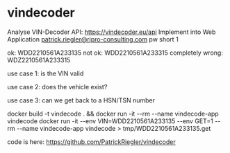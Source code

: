 # vindecoder


Analyse VIN-Decoder API:
https://vindecoder.eu/api
Implement into Web Application
patrick.riegler@ripro-consulting.com
pw short 1



ok:                            WDD2210561A233135
not ok:                      WDD2210561A233315
completely wrong:    WDZ2210561A233315

use case 1:
is the VIN valid

use case 2:
does the vehicle exist?

use case 3:
can we get back to a HSN/TSN number



docker build -t vindecode . && docker run -it --rm --name vindecode-app vindecode
docker run -it --env VIN=WDD2210561A233135 --env GET=1 --rm --name vindecode-app vindecode > tmp/WDD2210561A233135.get



code is here:
https://github.com/PatrickRiegler/vindecoder



